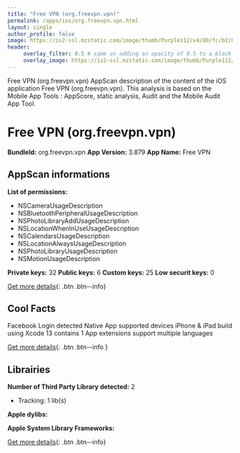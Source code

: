 ```yaml
---
title: "Free VPN (org.freevpn.vpn)"
permalink: /apps/ios/org.freevpn.vpn.html
layout: single
author_profile: false
image: https://is2-ssl.mzstatic.com/image/thumb/Purple112/v4/80/fc/b2/80fcb267-d21d-417a-824a-a302c835a674/AppIcon-1x_U007emarketing-0-7-0-85-220.png/512x512bb.jpg
header: 
     overlay_filter: 0.5 # same as adding an opacity of 0.5 to a black background
     overlay_image: https://is2-ssl.mzstatic.com/image/thumb/Purple112/v4/80/fc/b2/80fcb267-d21d-417a-824a-a302c835a674/AppIcon-1x_U007emarketing-0-7-0-85-220.png/512x512bb.jpg
---
```

Free VPN (org.freevpn.vpn) AppScan description of the content of the iOS application Free VPN (org.freevpn.vpn). This analysis is based on the Mobile App Tools : AppScore, static analysis, Audit and the Mobile Audit App Tool.

# Free VPN (org.freevpn.vpn)

**BundleId:** org.freevpn.vpn
**App Version:** 3.879
**App Name:** Free VPN


## AppScan informations 

**List of permissions:** 
- NSCameraUsageDescription
- NSBluetoothPeripheralUsageDescription
- NSPhotoLibraryAddUsageDescription
- NSLocationWhenInUseUsageDescription
- NSCalendarsUsageDescription
- NSLocationAlwaysUsageDescription
- NSPhotoLibraryUsageDescription
- NSMotionUsageDescription
  
  
**Private keys:** 32
**Public keys:** 6
**Custom keys:** 25
**Low securit keys:** 0
  
[Get more details](/pricing.html){: .btn .btn--info}

## Cool Facts

Facebook Login detected
Native App
supported devices iPhone & iPad
build using Xcode 13
contains 1 App extensions
support multiple languages
  
[Get more details](/pricing.html){: .btn .btn--info }

## Librairies 
**Number of Third Party Library detected:** 2
- Tracking: 1 lib(s)


**Apple dylibs:**


**Apple System Library Frameworks:**


  
[Get more details](/pricing.html){: .btn .btn--info}

